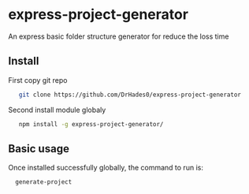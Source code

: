 # express-project-generator
An express basic folder structure generator for reduce the loss time



## Install
First copy git repo
```bash
   git clone https://github.com/DrHades0/express-project-generator
```
Second install module globaly
```bash
   npm install -g express-project-generator/
```
## Basic usage

Once installed successfully globally, the command to run is:


```bash
  generate-project
```
